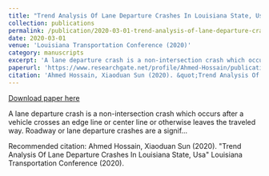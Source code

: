 ```yaml
---
title: "Trend Analysis Of Lane Departure Crashes In Louisiana State, Usa"
collection: publications
permalink: /publication/2020-03-01-trend-analysis-of-lane-departure-crashes-in-louisiana-state-usa
date: 2020-03-01
venue: 'Louisiana Transportation Conference (2020)'
category: manuscripts
excerpt: 'A lane departure crash is a non-intersection crash which occurs after a vehicle crosses an edge line or center line or otherwise leaves the traveled way. Roadway or lane departure crashes are a signif...'
paperurl: 'https://www.researchgate.net/profile/Ahmed-Hossain/publication/341341726_TREND_ANALYSIS_OF_LANE_DEPARTURE_CRASHES_IN_LOUISIANA_STATE_USA/links/602f3895a6fdcc37a8379a5b/TREND-ANALYSIS-OF-LANE-DEPARTURE-CRASHES-IN-LOUISIANA-STATE-USA.pdf'
citation: 'Ahmed Hossain, Xiaoduan Sun (2020). &quot;Trend Analysis Of Lane Departure Crashes In Louisiana State, Usa&quot; Louisiana Transportation Conference (2020).'
---
```


<a href='https://www.researchgate.net/profile/Ahmed-Hossain/publication/341341726_TREND_ANALYSIS_OF_LANE_DEPARTURE_CRASHES_IN_LOUISIANA_STATE_USA/links/602f3895a6fdcc37a8379a5b/TREND-ANALYSIS-OF-LANE-DEPARTURE-CRASHES-IN-LOUISIANA-STATE-USA.pdf'>Download paper here</a>

A lane departure crash is a non-intersection crash which occurs after a vehicle crosses an edge line or center line or otherwise leaves the traveled way. Roadway or lane departure crashes are a signif...

Recommended citation: Ahmed Hossain, Xiaoduan Sun (2020). &quot;Trend Analysis Of Lane Departure Crashes In Louisiana State, Usa&quot; Louisiana Transportation Conference (2020).